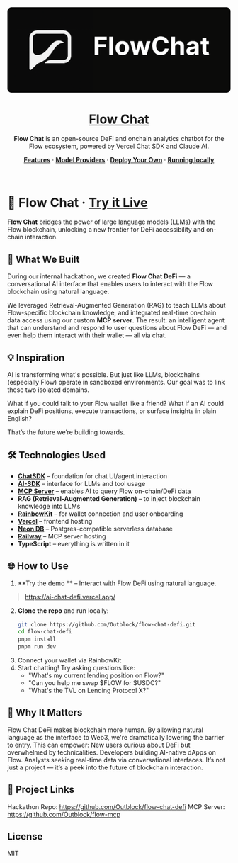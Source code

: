 <a href="https://flowchart.app/">
  <img alt="Flow Chat: DeFi & Onchain Analysis for Flow" src="public/images/banner.png">
  <h1 align="center">Flow Chat</h1>
</a>

<p align="center">
  <strong>Flow Chat</strong> is an open-source DeFi and onchain analytics chatbot for the Flow ecosystem, powered by Vercel Chat SDK and Claude AI.
</p>

<p align="center">
  <a href="#features"><strong>Features</strong></a> ·
  <a href="#model-providers"><strong>Model Providers</strong></a> ·
  <a href="#deploy-your-own"><strong>Deploy Your Own</strong></a> ·
  <a href="#running-locally"><strong>Running locally</strong></a>
</p>
<br/>

# 🧠 Flow Chat · [Try it Live](https://ai-chat-defi.vercel.app/)

**Flow Chat** bridges the power of large language models (LLMs) with the Flow blockchain, unlocking a new frontier for DeFi accessibility and on-chain interaction.

## 🚀 What We Built

During our internal hackathon, we created **Flow Chat DeFi** — a conversational AI interface that enables users to interact with the Flow blockchain using natural language.

We leveraged Retrieval-Augmented Generation (RAG) to teach LLMs about Flow-specific blockchain knowledge, and integrated real-time on-chain data access using our custom **MCP server**. The result: an intelligent agent that can understand and respond to user questions about Flow DeFi — and even help them interact with their wallet — all via chat.

## 💡 Inspiration

AI is transforming what's possible. But just like LLMs, blockchains (especially Flow) operate in sandboxed environments. Our goal was to link these two isolated domains.

What if you could talk to your Flow wallet like a friend? What if an AI could explain DeFi positions, execute transactions, or surface insights in plain English?

That’s the future we’re building towards.

## 🛠️ Technologies Used

- **[ChatSDK](https://chat-sdk.dev/)** – foundation for chat UI/agent interaction
- **[AI-SDK](https://ai-sdk.dev/)** – interface for LLMs and tool usage
- **[MCP Server](https://github.com/Outblock/flow-mcp)** – enables AI to query Flow on-chain/DeFi data
- **RAG (Retrieval-Augmented Generation)** – to inject blockchain knowledge into LLMs
- **[RainbowKit](https://rainbowkit.com/)** – for wallet connection and user onboarding
- **[Vercel](https://vercel.com)** – frontend hosting
- **[Neon DB](https://neon.com/)** – Postgres-compatible serverless database
- **[Railway](https://railway.com/)** – MCP server hosting
- **TypeScript** – everything is written in it

## 🌐 How to Use

1. **Try the demo ** – Interact with Flow DeFi using natural language.
  > https://ai-chat-defi.vercel.app/
2. **Clone the repo** and run locally:
   ```bash
   git clone https://github.com/Outblock/flow-chat-defi.git
   cd flow-chat-defi
   pnpm install
   pnpm run dev
   ```
3. Connect your wallet via RainbowKit
4. Start chatting! Try asking questions like:
   - "What's my current lending position on Flow?"
   - "Can you help me swap $FLOW for $USDC?"
   - "What's the TVL on Lending Protocol X?"

## 🌟 Why It Matters
Flow Chat DeFi makes blockchain more human.
By allowing natural language as the interface to Web3, we're dramatically lowering the barrier to entry. This can empower:
New users curious about DeFi but overwhelmed by technicalities.
Developers building AI-native dApps on Flow.
Analysts seeking real-time data via conversational interfaces.
It’s not just a project — it’s a peek into the future of blockchain interaction.

## 📎 Project Links
Hackathon Repo: https://github.com/Outblock/flow-chat-defi
MCP Server: https://github.com/Outblock/flow-mcp

## License

MIT
